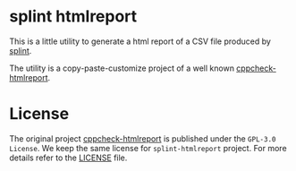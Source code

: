 # splint htmlreport

This is a little utility to generate a html report of a CSV file produced by [splint](https://github.com/splintchecker/splint).

The utility is a copy-paste-customize project of a well known [cppcheck-htmlreport](https://github.com/danmar/cppcheck/tree/main/htmlreport).


# License

The original project [cppcheck-htmlreport](https://github.com/danmar/cppcheck/tree/main/htmlreport) is published under the `GPL-3.0 License`. We keep the same license for `splint-htmlreport` project. For more details refer to the [LICENSE](LICENSE) file.
